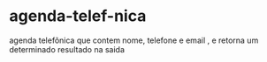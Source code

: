 # agenda-telef-nica
agenda telefõnica que contem nome, telefone e email , e retorna um determinado resultado na saida

